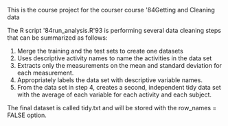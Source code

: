 This is the course project for the courser course '84Getting and Cleaning data 

The R script '84run_analysis.R'93 is performing several data cleaning steps that can be summarized as follows:


1. Merge the training and the test sets to create one datasets
2. Uses descriptive activity names to name the activities in the data set
3. Extracts only the measurements on the mean and standard deviation for each measurement.
4. Appropriately labels the data set with descriptive variable names.
5. From the data set in step 4, creates a second, independent tidy data set with the average of each variable for each activity and each subject.

The final dataset is called tidy.txt and will be stored with the row_names = FALSE option.
